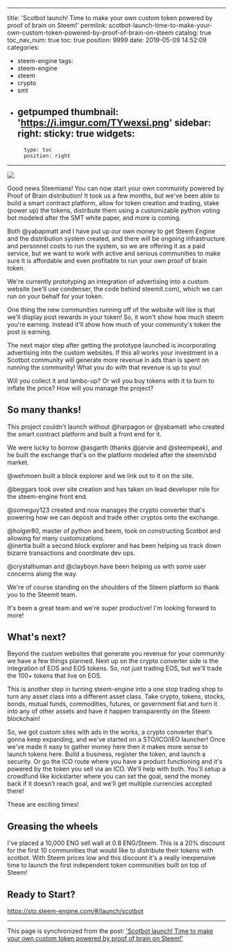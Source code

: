 
---
title: 'Scotbot launch!  Time to make your own custom token powered by proof of brain on Steem!'
permlink: scotbot-launch-time-to-make-your-own-custom-token-powered-by-proof-of-brain-on-steem
catalog: true
toc_nav_num: true
toc: true
position: 9999
date: 2019-05-09 14:52:09
categories:
- steem-engine
tags:
- steem-engine
- steem
- crypto
- smt
- getpumped
thumbnail: 'https://i.imgur.com/TYwexsi.png'
sidebar:
    right:
        sticky: true
widgets:
    -
        type: toc
        position: right
---


![](https://i.imgur.com/TYwexsi.png)


Good news Steemians!  You can now start your own community powered by Proof of Brain distribution!  It took us a few months, but we've been able to build a smart contract platform, allow for token creation and trading, stake (power up) the tokens, distribute them using a customizable python voting bot modeled after the SMT white paper, and more is coming.  

Both @yabapmatt and I have put up our own money to get Steem Engine and the distribution system created, and there will be ongoing infrastructure and personnel costs to run the system, so we are offering it as a paid service, but we want to work with active and serious communities to make sure it is affordable and even profitable to run your own proof of brain token.

We're currently prototyping an integration of advertising into a custom website (we'll use condenser, the code behind steemit.com), which we can run on your behalf for your token. 

One thing the new communities running off of the website will like is that we'll display post rewards in your token!  So, it won't show how much steem you're earning.  Instead it'll show how much of your community's token the post is earning.

The next major step after getting the prototype launched is incorporating advertising into the custom websites.  If this all works your investment in a Scotbot community will generate more revenue in ads than is spent on running the community!  What you do with that revenue is up to you!  

Will you collect it and lambo-up?  Or will you buy tokens with it to burn to inflate the price?  How will you manage the project?

## So many thanks!

This project couldn't launch without @harpagon or @yabamatt who created the smart contract platform and built a front end for it.  

We were lucky to borrow @asgarth (thanks @jarvie and @steempeak), and he built the exchange that's on the platform modeled after the steem/sbd market.  

@wehmoen built a block explorer and we link out to it on the site.  

@beggars took over site creation  and has taken on lead developer role for the steem-engine front end.  

@someguy123 created and now manages the crypto converter that's powering how we can deposit and trade other cryptos onto the exchange.

@holger80, master of python and beem, took on constructing Scotbot and allowing for many customizations.  
@inertia built a second block explorer and has been helping us track down bizarre transactions and coordinate dev ops.  

@crystalhuman and @clayboyn have been helping us with some user concerns along the way.

We're of course standing on the shoulders of the Steem platform so thank you to the Steemit team.

It's been a great team and we're super productive!  I'm looking forward to more!

## What's next?

Beyond the custom websites that generate you revenue for your community we have a few things planned.  Next up on the crypto converter side is the integration of EOS and EOS tokens.  So, not just trading EOS, but we'll trade the 100+ tokens that live on EOS.  

This is another step in turning steem-engine into a one stop trading shop to turn any asset class into a different asset class.  Take crypto, tokens, stocks, bonds, mutual funds, commodities, futures, or government fiat and turn it into any of other assets and have it happen transparently on the Steem blockchain!

So, we got custom sites with ads in the works, a crypto converter that's gonna keep expanding, and we've started on a STO/ICO/IEO launcher!  Once we've made it easy to gather money here then it makes more sense to launch tokens here.  Build a business, register the token, and launch a security.  Or go the ICO route where you have a product functioning and it's powered by the token you sell via an ICO.  We'll help with both.  You'll setup a crowdfund like kickstarter where you can set the goal, send the money back if it doesn't reach goal, and we'll get multiple currencies accepted there!

These are exciting times!

## Greasing the wheels

I've placed a 10,000 ENG sell wall at 0.8 ENG/Steem.  This is a 20% discount for the first 10 communities that would like to distribute their tokens with scotbot.  With Steem prices low and this discount it's a really inexpensive time to launch the first independent token communities built on top of Steem!

## Ready to Start?

https://sto.steem-engine.com/#/launch/scotbot

- - -

This page is synchronized from the post: ['Scotbot launch!  Time to make your own custom token powered by proof of brain on Steem!'](https://steemit.com/@aggroed/scotbot-launch-time-to-make-your-own-custom-token-powered-by-proof-of-brain-on-steem)

